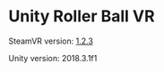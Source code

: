 # Unity Roller Ball VR

SteamVR version: [1.2.3](https://github.com/ValveSoftware/steamvr_unity_plugin/releases/tag/1.2.3)

Unity version: 2018.3.1f1